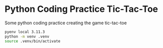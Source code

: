 # Python Coding Practice Tic-Tac-Toe
Some python coding practice creating the game tic-tac-toe


```bash
pyenv local 3.11.3
python -m venv .venv
source .venv/bin/activate
```

